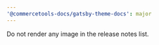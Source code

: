 ```yaml
---
'@commercetools-docs/gatsby-theme-docs': major
---
```


Do not render any image in the release notes list.
